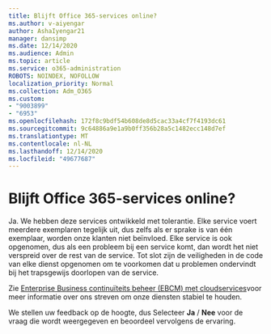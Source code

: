 ```yaml
---
title: Blijft Office 365-services online?
ms.author: v-aiyengar
author: AshaIyengar21
manager: dansimp
ms.date: 12/14/2020
ms.audience: Admin
ms.topic: article
ms.service: o365-administration
ROBOTS: NOINDEX, NOFOLLOW
localization_priority: Normal
ms.collection: Adm_O365
ms.custom:
- "9003899"
- "6953"
ms.openlocfilehash: 172f8c9bdf54b608de8d5cac33a4cf7f4193dc61
ms.sourcegitcommit: 9c64886a9e1a9b0ff356b28a5c1482ecc148d7ef
ms.translationtype: MT
ms.contentlocale: nl-NL
ms.lasthandoff: 12/14/2020
ms.locfileid: "49677687"
---
```

# <a name="will-office-365-services-stay-online"></a>Blijft Office 365-services online?

Ja. We hebben deze services ontwikkeld met tolerantie. Elke service voert meerdere exemplaren tegelijk uit, dus zelfs als er sprake is van één exemplaar, worden onze klanten niet beïnvloed. Elke service is ook opgenomen, dus als een probleem bij een service komt, dan wordt het niet verspreid over de rest van de service. Tot slot zijn de veiligheden in de code van elke dienst opgenomen om te voorkomen dat u problemen ondervindt bij het trapsgewijs doorlopen van de service.

Zie [Enterprise Business continuïteits beheer (EBCM) met cloudservices](https://go.microsoft.com/fwlink/?linkid=2124377)voor meer informatie over ons streven om onze diensten stabiel te houden.

We stellen uw feedback op de hoogte, dus Selecteer **Ja** / **Nee** voor de vraag die wordt weergegeven en beoordeel vervolgens de ervaring.